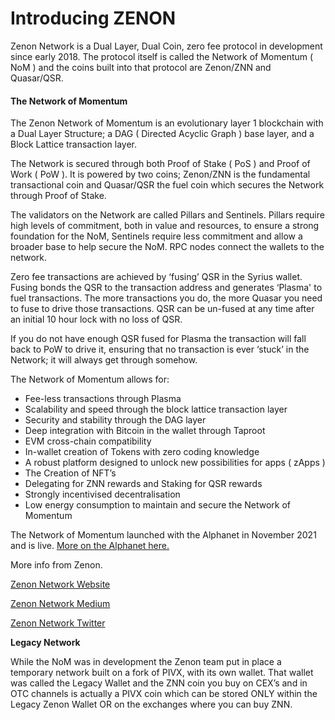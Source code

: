 # Introducing ZENON

Zenon Network is a Dual Layer, Dual Coin, zero fee protocol in development since early 2018. The protocol itself is called the Network of Momentum ( NoM ) and the coins built into that protocol are Zenon/ZNN and Quasar/QSR.

#### **The Network of Momentum**

The Zenon Network of Momentum is an evolutionary layer 1 blockchain with a Dual Layer Structure; a DAG ( Directed Acyclic Graph ) base layer, and a Block Lattice transaction layer.&#x20;

The Network is secured through both Proof of Stake ( PoS ) and Proof of Work ( PoW ). It is powered by two coins; Zenon/ZNN is the fundamental transactional coin and Quasar/QSR the fuel coin which secures the Network through Proof of Stake.

The validators on the Network are called Pillars and Sentinels. Pillars require high levels of commitment, both in value and resources, to ensure a strong foundation for the NoM, Sentinels require less commitment and allow a broader base to help secure the NoM. RPC nodes connect the wallets to the network.

Zero fee transactions are achieved by ‘fusing’ QSR in the Syrius wallet. Fusing bonds the QSR to the transaction address and generates ‘Plasma' to fuel transactions. The more transactions you do, the more Quasar you need to fuse to drive those transactions. QSR can be un-fused at any time after an initial 10 hour lock with no loss of QSR.

If you do not have enough QSR fused for Plasma the transaction will fall back to PoW to drive it, ensuring that no transaction is ever ‘stuck’ in the Network; it will always get through somehow.

The Network of Momentum allows for:

* Fee-less transactions through Plasma
* Scalability and speed through the block lattice transaction layer
* Security and stability through the DAG layer
* Deep integration with Bitcoin in the wallet through Taproot
* EVM cross-chain compatibility
* In-wallet creation of Tokens with zero coding knowledge
* A robust platform designed to unlock new possibilities for apps ( zApps )
* The Creation of NFT’s
* Delegating for ZNN rewards and Staking for QSR rewards
* Strongly incentivised decentralisation
* Low energy consumption to maintain and secure the Network of Momentum

The Network of Momentum launched with the Alphanet in November 2021 and is live. [More on the Alphanet here.](more-information/alpha-network.md)

More info from Zenon.&#x20;

[Zenon Network Website](https://zenon.network)

[Zenon Network Medium](https://medium.com/@zenon.network/paving-the-way-1332f61a66b2)

[Zenon Network Twitter](https://twitter.com/Zenon\_Network)

**Legacy Network**

While the NoM was in development the Zenon team put in place a temporary network built on a fork of PIVX, with its own wallet. That wallet was called the Legacy Wallet and the ZNN coin you buy on CEX’s and in OTC channels is actually a PIVX coin which can be stored ONLY within the Legacy Zenon Wallet OR on the exchanges where you can buy ZNN.
